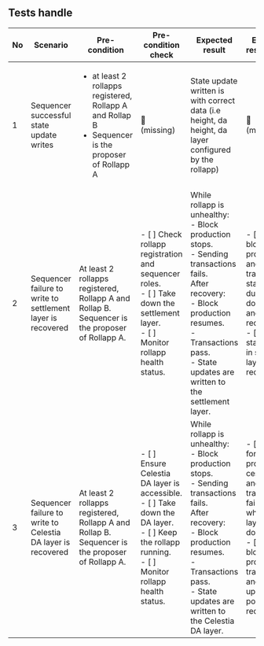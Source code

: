 ## Tests handle

| No | Scenario | Pre-condition | Pre-condition check | Expected result | Expected result check | Covered By |
|----|----------|---------------|---------------------|-----------------|-----------------------|------------|
| 1  | Sequencer successful  state update writes | <ul> <li> at least 2 rollapps registered, Rollapp A and Rollap B </li> <li>  Sequencer is the proposer of Rollapp A </li> </ul> |  🛑 <br> (missing) | State update written is with correct data (i.e height, da height, da layer configured by the rollapp) | 🛑 <br> (missing) | TODO |
| 2  | Sequencer failure to write to settlement layer is recovered | At least 2 rollapps registered, Rollapp A and Rollap B. Sequencer is the proposer of Rollapp A. | - [ ] Check rollapp registration and sequencer roles. <br> - [ ] Take down the settlement layer. <br> - [ ] Monitor rollapp health status. | While rollapp is unhealthy: <br> - Block production stops. <br> - Sending transactions fails. <br> After recovery: <br> - Block production resumes. <br> - Transactions pass. <br> - State updates are written to the settlement layer. | - [ ] Verify block production and transaction status during downtime and after recovery. <br> - [ ] Confirm state update in settlement layer post-recovery. | TODO |
| 3  | Sequencer failure to write to Celestia DA layer is recovered | At least 2 rollapps registered, Rollapp A and Rollap B. Sequencer is the proposer of Rollapp A. | - [ ] Ensure Celestia DA layer is accessible. <br> - [ ] Take down the DA layer. <br> - [ ] Keep the rollapp running. <br> - [ ] Monitor rollapp health status. | While rollapp is unhealthy: <br> - Block production stops. <br> - Sending transactions fails. <br> After recovery: <br> - Block production resumes. <br> - Transactions pass. <br> - State updates are written to the Celestia DA layer. | - [ ] Check for block production cessation and transaction failures when DA layer is down. <br> - [ ] Confirm block production, transactions, and state updates post-recovery. | TODO |
